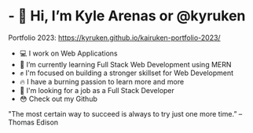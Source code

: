 # - 👋 Hi, I’m Kyle Arenas or @kyruken
Portfolio 2023: https://kyruken.github.io/kairuken-portfolio-2023/ 
- 💻 I work on Web Applications 
- 🌱 I’m currently learning Full Stack Web Development using MERN 
- ✊ I'm focused on building a stronger skillset for Web Development
- :fire: I have a burning passion to learn more and more
- :eyes: I'm looking for a job as a Full Stack Developer
- :flushed: Check out my Github 

<!---
kyruken/kyruken is a ✨ special ✨ repository because its `README.md` (this file) appears on your GitHub profile.
You can click the Preview link to take a look at your changes.
--->


"The most certain way to succeed is always to try just one more time.” – Thomas Edison

